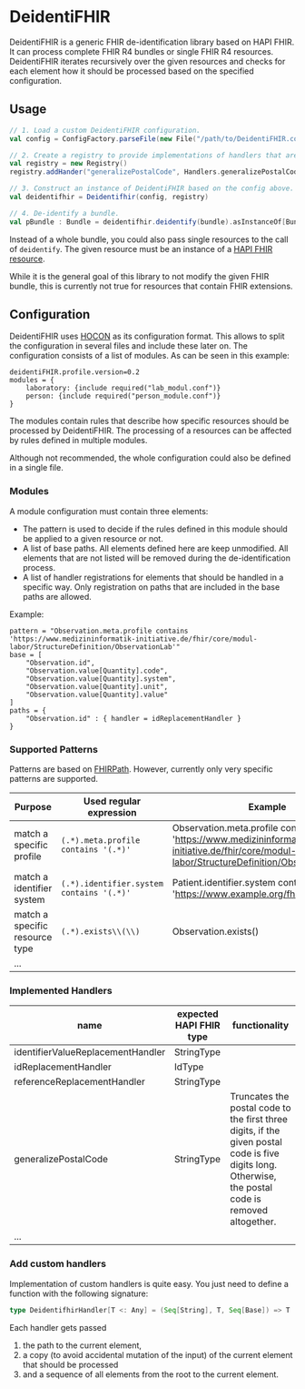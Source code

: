 # DeidentiFHIR
DeidentiFHIR is a generic FHIR de-identification library based on HAPI FHIR. It can process complete FHIR R4 bundles or single FHIR R4 resources.
DeidentiFHIR iterates recursively over the given resources and checks for each element how it should be processed based on the specified configuration. 

## Usage

```scala
// 1. Load a custom DeidentiFHIR configuration.
val config = ConfigFactory.parseFile(new File("/path/to/DeidentiFHIR.conf"))

// 2. Create a registry to provide implementations of handlers that are used in the config above.
val registry = new Registry()
registry.addHander("generalizePostalCode", Handlers.generalizePostalCode)

// 3. Construct an instance of DeidentiFHIR based on the config above.
val deidentifhir = Deidentifhir(config, registry)

// 4. De-identify a bundle.
val pBundle : Bundle = deidentifhir.deidentify(bundle).asInstanceOf[Bundle]
```

Instead of a whole bundle, you could also pass single resources to the call of `deidentify`. The given resource must be an instance of a [HAPI FHIR resource](https://hapifhir.io/hapi-fhir/apidocs/hapi-fhir-structures-r4/org/hl7/fhir/r4/model/Resource.html). 

While it is the general goal of this library to not modify the given FHIR bundle, this is currently not true for resources that contain FHIR extensions.

## Configuration

DeidentiFHIR uses [HOCON](https://github.com/lightbend/config/blob/master/HOCON.md) as its configuration format. This allows to split the configuration in several files and include these later on. The configuration consists of a list of modules. As can be seen in this example:

```
deidentiFHIR.profile.version=0.2
modules = {
    laboratory: {include required("lab_modul.conf")}
    person: {include required("person_module.conf")}
}
```

The modules contain rules that describe how specific resources should be processed by DeidentiFHIR. The processing of a resources can be affected by rules defined in multiple modules.

Although not recommended, the whole configuration could also be defined in a single file.

### Modules

A module configuration must contain three elements:

* The pattern is used to decide if the rules defined in this module should be applied to a given resource or not.
* A list of base paths. All elements defined here are keep unmodified. All elements that are not listed will be removed during the de-identification process. 
* A list of handler registrations for elements that should be handled in a specific way. Only registration on paths that are included in the base paths are allowed.

Example:

```
pattern = "Observation.meta.profile contains 'https://www.medizininformatik-initiative.de/fhir/core/modul-labor/StructureDefinition/ObservationLab'"
base = [
    "Observation.id",
    "Observation.value[Quantity].code",
    "Observation.value[Quantity].system",
    "Observation.value[Quantity].unit",
    "Observation.value[Quantity].value"
]
paths = {
    "Observation.id" : { handler = idReplacementHandler }
}
```

### Supported Patterns

Patterns are based on [FHIRPath](https://hl7.org/fhirpath/). However, currently only very specific patterns are supported.

| Purpose                        | Used regular expression             | Example                                                                                                                                  |
|--------------------------------|-------------------------------------|------------------------------------------------------------------------------------------------------------------------------------------|
| match a specific profile       | `(.*).meta.profile contains '(.*)'` | Observation.meta.profile contains 'https://www.medizininformatik-initiative.de/fhir/core/modul-labor/StructureDefinition/ObservationLab' |
| match a identifier system      | `(.*).identifier.system contains '(.*)'` | Patient.identifier.system contains 'https://www.example.org/fhir/sid/patienten' |
| match a specific resource type | `(.*).exists\\(\\)`                 | Observation.exists()                                                                                                                     |
| ...                            |                                     |                                                                                                                                          |

### Implemented Handlers

| name                              | expected HAPI FHIR type | functionality                                                                                                                                        |
|-----------------------------------|-------------------------|------------------------------------------------------------------------------------------------------------------------------------------------------|
| identifierValueReplacementHandler | StringType              |                                                                                                                                                      |
| idReplacementHandler              | IdType                  |                                                                                                                                                      |
| referenceReplacementHandler       | StringType              |                                                                                                                                                      |
| generalizePostalCode              | StringType              | Truncates the postal code to the first three digits, if the given postal code is five digits long. Otherwise, the postal code is removed altogether. |
| ...                               |                         |                                                                                                                                                      |                          |                                                                                                                                                      |
### Add custom handlers

Implementation of custom handlers is quite easy. You just need to define a function with the following signature:

```scala
type DeidentifhirHandler[T <: Any] = (Seq[String], T, Seq[Base]) => T
```

Each handler gets passed
1. the path to the current element,
2. a copy (to avoid accidental mutation of the input) of the current element that should be processed 
3. and a sequence of all elements from the root to the current element.
